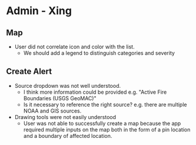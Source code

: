 # Admin - Xing

## Map

* User did not correlate icon and color with the list. 
	- We should add a legend to distinguish categories and severity

## Create Alert

* Source dropdown was not well understood. 
	- I think more information could be provided e.g. "Active Fire Boundaries (USGS GeoMAC)"
	- Is it necessary to reference the right source? e.g. there are multiple NOAA and GIS sources. 
* Drawing tools were not easily understood
	- User was not able to successfully create a map because the app required multiple inputs on the map both in the form of a pin location and a boundary of affected location. 